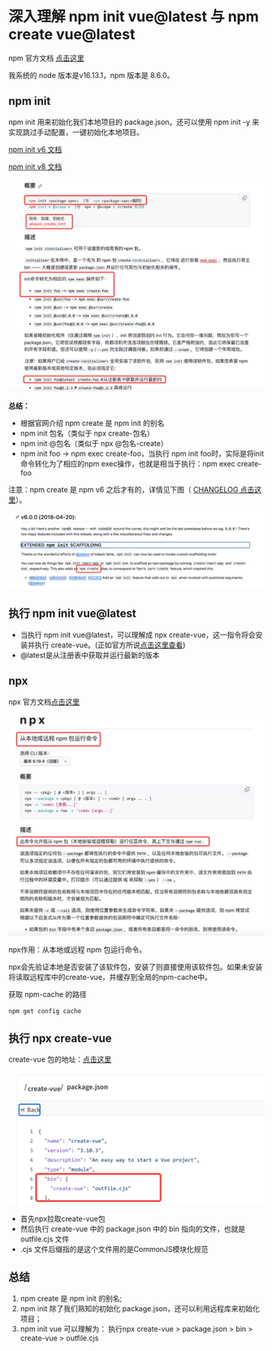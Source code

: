 # 深入理解 npm init vue@latest 与 npm create vue@latest

npm 官方文档 [点击这里](https://docs.npmjs.com)

我系统的 node 版本是v16.13.1，npm 版本是 8.6.0。

## npm init

npm init 用来初始化我们本地项目的 package.json。还可以使用 npm init -y 来实现跳过手动配置，一键初始化本地项目。

[npm init v6 文档](https://docs.npmjs.com/cli/v6/commands/npm-init)

[npm init v8 文档](https://docs.npmjs.com/cli/v8/commands/npm-init)

![](./screenshot-20240412-230142.png)

**总结：**

* 根据官网介绍 npm create 是 npm init 的别名
* npm init 包名（类似于 npx create-包名）
* npm init @包名（类似于 npx @包名-create）
* npm init foo -> npm exec create-foo，当执行 npm init foo时，实际是将init命令转化为了相应的npm exec操作，也就是相当于执行：npm exec create-foo

注意：npm create 是 npm v6 之后才有的，详情见下图（ [CHANGELOG 点击这里](https://github.com/npm/cli/blob/release/v6/CHANGELOG.md#v600-2018-04-20)）。

![](./screenshot-20240412-233002.png)

## 执行 npm init vue@latest

* 当执行 npm init vue@latest，可以理解成 npx create-vue，这一指令将会安装并执行 create-vue。(正如官方所说[点击这里查看](https://cn.vuejs.org/guide/quick-start.html))
* @latest是从注册表中获取并运行最新的版本

## npx

npx 官方文档[点击这里](https://docs.npmjs.com/cli/v8/commands/npx)

![](./npx.jpg)

npx作用：从本地或远程 npm 包运行命令。

npx会先验证本地是否安装了该软件包，安装了则直接使用该软件包。如果未安装将读取远程库中的create-vue，并缓存到全局的npm-cache中。

获取 npm-cache 的路径

`npm get config cache`

## 执行 npx create-vue

create-vue 包的地址：[点击这里](https://www.npmjs.com/package/create-vue )

![](./screenshot-20240412-225526.png)

* 首先npx拉取create-vue包
* 然后执行 create-vue 中的 package.json 中的 bin 指向的文件，也就是 outfile.cjs 文件
* .cjs 文件后缀指的是这个文件用的是CommonJS模块化规范

## 总结

1. npm create 是 npm init 的别名;
2. npm init 除了我们熟知的初始化 package.json，还可以利用远程库来初始化项目；
3. npm init vue 可以理解为： 执行npx create-vue > package.json > bin > create-vue > outfile.cjs
